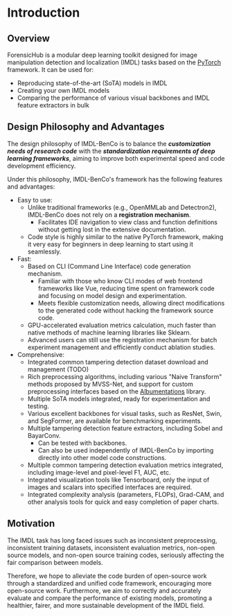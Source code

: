 # Introduction
## Overview
ForensicHub is a modular deep learning toolkit designed for image manipulation detection and localization (IMDL) tasks based on the [PyTorch](https://pytorch.org/) framework. It can be used for:
- Reproducing state-of-the-art (SoTA) models in IMDL
- Creating your own IMDL models
- Comparing the performance of various visual backbones and IMDL feature extractors in bulk

## Design Philosophy and Advantages

The design philosophy of IMDL-BenCo is to balance the ***customization needs of research code*** with the ***standardization requirements of deep learning frameworks***, aiming to improve both experimental speed and code development efficiency.

Under this philosophy, IMDL-BenCo's framework has the following features and advantages:
- Easy to use:
  - Unlike traditional frameworks (e.g., OpenMMLab and Detectron2), IMDL-BenCo does not rely on a **registration mechanism**.
    - Facilitates IDE navigation to view class and function definitions without getting lost in the extensive documentation.
  - Code style is highly similar to the native PyTorch framework, making it very easy for beginners in deep learning to start using it seamlessly.
- Fast:
  - Based on CLI (Command Line Interface) code generation mechanism.
    - Familiar with those who know CLI modes of web frontend frameworks like Vue, reducing time spent on framework code and focusing on model design and experimentation.
    - Meets flexible customization needs, allowing direct modifications to the generated code without hacking the framework source code.
  - GPU-accelerated evaluation metrics calculation, much faster than native methods of machine learning libraries like Sklearn.
  - Advanced users can still use the registration mechanism for batch experiment management and efficiently conduct ablation studies.
- Comprehensive:
  - Integrated common tampering detection dataset download and management (TODO)
  - Rich preprocessing algorithms, including various "Naive Transform" methods proposed by MVSS-Net, and support for custom preprocessing interfaces based on the [Albumentations](https://albumentations.ai/) library.
  - Multiple SoTA models integrated, ready for experimentation and testing.
  - Various excellent backbones for visual tasks, such as ResNet, Swin, and SegFormer, are available for benchmarking experiments.
  - Multiple tampering detection feature extractors, including Sobel and BayarConv.
    - Can be tested with backbones.
    - Can also be used independently of IMDL-BenCo by importing directly into other model code constructions.
  - Multiple common tampering detection evaluation metrics integrated, including image-level and pixel-level F1, AUC, etc.
  - Integrated visualization tools like Tensorboard, only the input of images and scalars into specified interfaces are required.
  - Integrated complexity analysis (parameters, FLOPs), Grad-CAM, and other analysis tools for quick and easy completion of paper charts.


## Motivation

The IMDL task has long faced issues such as inconsistent preprocessing, inconsistent training datasets, inconsistent evaluation metrics, non-open source models, and non-open source training codes, seriously affecting the fair comparison between models. 

Therefore, we hope to alleviate the code burden of open-source work through a standardized and unified code framework, encouraging more open-source work. Furthermore, we aim to correctly and accurately evaluate and compare the performance of existing models, promoting a healthier, fairer, and more sustainable development of the IMDL field.

<CommentService/>
